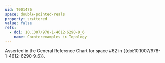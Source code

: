 ```yaml
---
uid: T001476
space: double-pointed-reals
property: scattered
value: false
refs:
  - doi: 10.1007/978-1-4612-6290-9_6
    name: Counterexamples in Topology
---
```

Asserted in the General Reference Chart for space #62 in
{{doi:10.1007/978-1-4612-6290-9_6}}.
